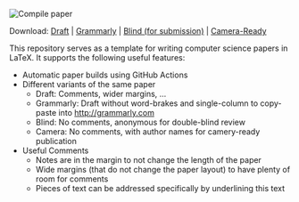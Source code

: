 ![Compile paper](../../workflows/Compile%20paper/badge.svg)

Download:
[Draft](../../releases/latest/download/paper-template.pdf) |
[Grammarly](../../releases/latest/download/paper-grammarly.pdf) |
[Blind (for submission)](../../releases/latest/download/paper-template-blind.pdf) |
[Camera-Ready](../../releases/latest/download/paper-template-camera.pdf)

This repository serves as a template for writing computer science papers in LaTeX. It supports
the following useful features:

  - Automatic paper builds using GitHub Actions
  - Different variants of the same paper
    - Draft: Comments, wider margins, ...
    - Grammarly: Draft without word-brakes and single-column to copy-paste into http://grammarly.com
    - Blind: No comments, anonymous for double-blind review
    - Camera: No comments, with author names for camery-ready publication
  - Useful Comments
    - Notes are in the margin to not change the length of the paper
    - Wide margins (that do not change the paper layout) to have plenty
      of room for comments
    - Pieces of text can be addressed specifically by underlining this text

